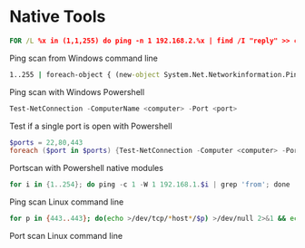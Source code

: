 # Native Tools

```cmd
FOR /L %x in (1,1,255) do ping -n 1 192.168.2.%x | find /I "reply" >> c:\temp\pingresult.txt
```

Ping scan from Windows command line

```cmd
1..255 | foreach-object { (new-object System.Net.Networkinformation.Ping).Send("192.168.2.$_") } | where-object {$_.Status -eq "success"} | select Address
```

Ping scan with Windows Powershell

```powershell
Test-NetConnection -ComputerName <computer> -Port <port>
```

Test if a single port is open with Powershell

```powershell
$ports = 22,80,443
foreach ($port in $ports) {Test-NetConnection -Computer <computer> -Port $port}
```

Portscan with Powershell native modules

```powershell
for i in {1..254}; do ping -c 1 -W 1 192.168.1.$i | grep 'from'; done
```

Ping scan Linux command line

```bash
for p in {443..443}; do(echo >/dev/tcp/*host*/$p) >/dev/null 2>&1 && echo "$p open" || echo "$p closed"; done
```

Port scan Linux command line
